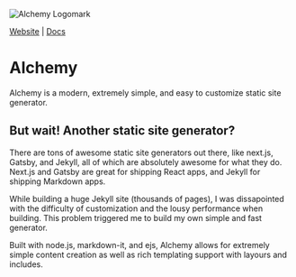 ![Alchemy Logomark](http://alchemy.jackcrane.rocks/assets/static/logomark.png)

[Website](http://alchemy.jackcrane.rocks) | [Docs](http://alchemy.jackcrane.rocks/posts/docs.html)

# Alchemy

Alchemy is a modern, extremely simple, and easy to customize static site generator.

## But wait! Another static site generator?

There are tons of awesome static site generators out there, like next.js, Gatsby, and Jekyll, all of which are absolutely awesome for what they do. Next.js and Gatsby are great for shipping React apps, and Jekyll for shipping Markdown apps.

While building a huge Jekyll site (thousands of pages), I was dissapointed with the difficulty of customization and the lousy performance when building. This problem triggered me to build my own simple and fast generator.

Built with node.js, markdown-it, and ejs, Alchemy allows for extremely simple content creation as well as rich templating support with layours and includes.
